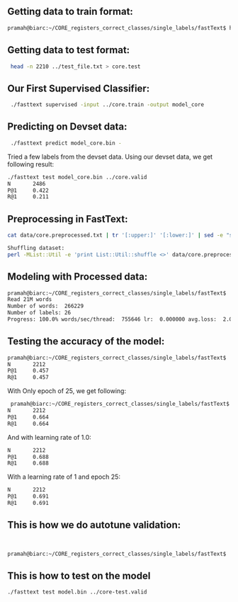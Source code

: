 ## Getting data to train format:
```bash
pramah@biarc:~/CORE_registers_correct_classes/single_labels/fastText$ head -n 17589 ../train_file.txt > core.train
```
## Getting data to test format:
```bash
 head -n 2210 ../test_file.txt > core.test
```
## Our First Supervised Classifier:
```bash
 ./fasttext supervised -input ../core.train -output model_core
```
## Predicting on Devset data:
```bash
 ./fasttext predict model_core.bin -
 ```
 Tried a few labels from the devset data. Using our devset data, we get following result:
 ```bash
 ./fasttext test model_core.bin ../core.valid
N       2486
P@1     0.422
R@1     0.211
 ```
## Preprocessing in FastText:
 ```bash
 cat data/core.preprocessed.txt | tr '[:upper:]' '[:lower:]' | sed -e "s/'/ ' /g" -e 's/"//g' -e 's/\./ \. /g' -e 's/<br \/>/ /g' -e 's/,/ , /g' -e 's/(/ ( /g' -e 's/)/ ) /g' -e 's/\!/ \! /g' -e 's/\?/ \? /g' -e 's/\;/ /g' -e 's/\:/ /g' |  sed 's/\,//g' | sed 's/\.//g' > data/core.preprocessed6.txt
 
 Shuffling dataset:
perl -MList::Util -e 'print List::Util::shuffle <>' data/core.preprocessed6.txt > data/core.preprocessed7.txt

 ```
 ## Modeling with Processed data:
  ```bash
 pramah@biarc:~/CORE_registers_correct_classes/single_labels/fastText$ ./fasttext supervised -input ../data/core.processed.train -output model_processed
Read 21M words
Number of words:  266229
Number of labels: 26
Progress: 100.0% words/sec/thread:  755646 lr:  0.000000 avg.loss:  2.058319 ETA:   0h 0m 0s
 ```
 ## Testing the accuracy of the model: 
   ```bash
 pramah@biarc:~/CORE_registers_correct_classes/single_labels/fastText$ ./fasttext test model_processed.bin ../data/core.processed2.test
N       2212
P@1     0.457
R@1     0.457

   ```
   
  With Only epoch of 25, we get following:
  
 ```bash
  pramah@biarc:~/CORE_registers_correct_classes/single_labels/fastText$ ./fasttext test model_processed.bin ../data/core.processed2.test
N       2212
P@1     0.664
R@1     0.664
  ```
 And with learning rate of 1.0:
```bash
N       2212
P@1     0.688
R@1     0.688
```
With a learning rate of 1 and epoch 25:
```bash
N       2212
P@1     0.691
R@1     0.691

```
  
 ## This is how we do autotune validation:  
```bash 


pramah@biarc:~/CORE_registers_correct_classes/single_labels/fastText$ ./fasttext supervised -input ../train_file_processed.txt -output model -autotune-validation ../core-test.valid
```

## This is how to test on the model 
```bash
./fasttext test model.bin ../core-test.valid
```
